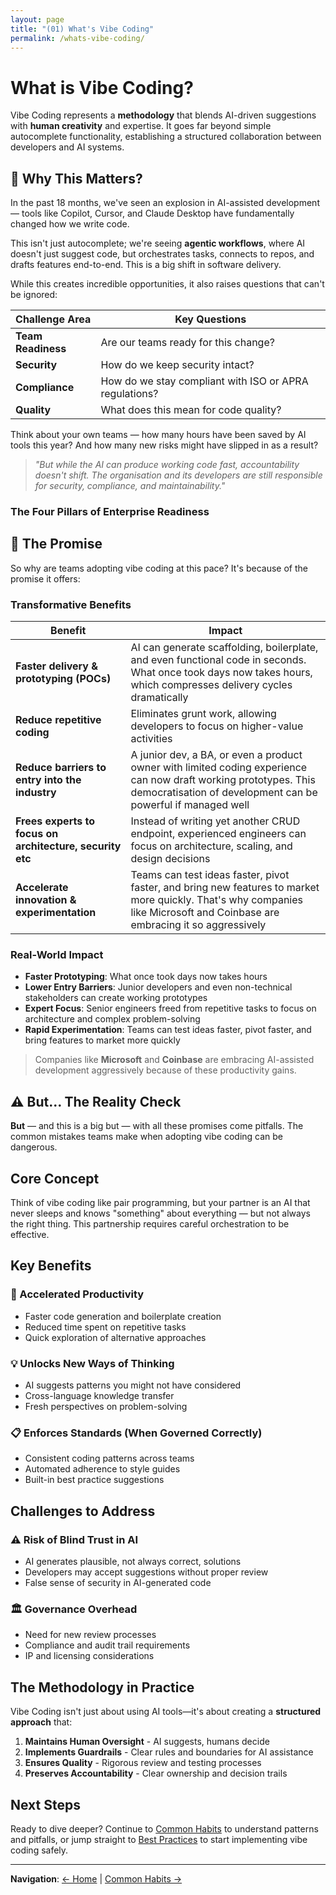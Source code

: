 ```yaml
---
layout: page
title: "(01) What's Vibe Coding"
permalink: /whats-vibe-coding/
---
```


# What is Vibe Coding?

Vibe Coding represents a **methodology** that blends AI-driven suggestions with **human creativity** and expertise. It goes far beyond simple autocomplete functionality, establishing a structured collaboration between developers and AI systems.

## 🤔 Why This Matters?

In the past 18 months, we've seen an explosion in AI-assisted development — tools like Copilot, Cursor, and Claude Desktop have fundamentally changed how we write code.

This isn't just autocomplete; we're seeing **agentic workflows**, where AI doesn't just suggest code, but orchestrates tasks, connects to repos, and drafts features end-to-end. This is a big shift in software delivery.

While this creates incredible opportunities, it also raises questions that can't be ignored:

| Challenge Area | Key Questions |
|----------------|---------------|
| **Team Readiness** | Are our teams ready for this change? |
| **Security** | How do we keep security intact? |
| **Compliance** | How do we stay compliant with ISO or APRA regulations? |
| **Quality** | What does this mean for code quality? |

Think about your own teams — how many hours have been saved by AI tools this year? And how many new risks might have slipped in as a result?

> *"But while the AI can produce working code fast, accountability doesn't shift. The organisation and its developers are still responsible for security, compliance, and maintainability."*

### The Four Pillars of Enterprise Readiness


## 🚀 The Promise

So why are teams adopting vibe coding at this pace? It's because of the promise it offers:

### Transformative Benefits

| Benefit | Impact |
|---------|--------|
| **Faster delivery & prototyping (POCs)** | AI can generate scaffolding, boilerplate, and even functional code in seconds. What once took days now takes hours, which compresses delivery cycles dramatically |
| **Reduce repetitive coding** | Eliminates grunt work, allowing developers to focus on higher-value activities |
| **Reduce barriers to entry into the industry** | A junior dev, a BA, or even a product owner with limited coding experience can now draft working prototypes. This democratisation of development can be powerful if managed well |
| **Frees experts to focus on architecture, security etc** | Instead of writing yet another CRUD endpoint, experienced engineers can focus on architecture, scaling, and design decisions |
| **Accelerate innovation & experimentation** | Teams can test ideas faster, pivot faster, and bring new features to market more quickly. That's why companies like Microsoft and Coinbase are embracing it so aggressively |

### Real-World Impact

- **Faster Prototyping**: What once took days now takes hours
- **Lower Entry Barriers**: Junior developers and even non-technical stakeholders can create working prototypes
- **Expert Focus**: Senior engineers freed from repetitive tasks to focus on architecture and complex problem-solving
- **Rapid Experimentation**: Teams can test ideas faster, pivot faster, and bring features to market more quickly

> Companies like **Microsoft** and **Coinbase** are embracing AI-assisted development aggressively because of these productivity gains.

## ⚠️ But... The Reality Check

**But** — and this is a big but — with all these promises come pitfalls. The common mistakes teams make when adopting vibe coding can be dangerous.

## Core Concept

Think of vibe coding like pair programming, but your partner is an AI that never sleeps and knows "something" about everything — but not always the right thing. This partnership requires careful orchestration to be effective.

## Key Benefits

### 🚀 Accelerated Productivity
- Faster code generation and boilerplate creation
- Reduced time spent on repetitive tasks
- Quick exploration of alternative approaches

### 💡 Unlocks New Ways of Thinking
- AI suggests patterns you might not have considered
- Cross-language knowledge transfer
- Fresh perspectives on problem-solving

### 📋 Enforces Standards (When Governed Correctly)
- Consistent coding patterns across teams
- Automated adherence to style guides
- Built-in best practice suggestions

## Challenges to Address

### ⚠️ Risk of Blind Trust in AI
- AI generates plausible, not always correct, solutions
- Developers may accept suggestions without proper review
- False sense of security in AI-generated code

### 🏛️ Governance Overhead
- Need for new review processes
- Compliance and audit trail requirements
- IP and licensing considerations

## The Methodology in Practice

Vibe Coding isn't just about using AI tools—it's about creating a **structured approach** that:

1. **Maintains Human Oversight** - AI suggests, humans decide
2. **Implements Guardrails** - Clear rules and boundaries for AI assistance
3. **Ensures Quality** - Rigorous review and testing processes
4. **Preserves Accountability** - Clear ownership and decision trails

## Next Steps

Ready to dive deeper? Continue to [Common Habits](common-habits.html) to understand patterns and pitfalls, or jump straight to [Best Practices](best-practices.html) to start implementing vibe coding safely.

---

**Navigation**: [← Home](index.html) | [Common Habits →](common-habits.html)
